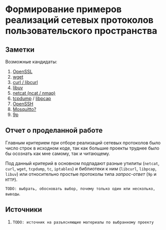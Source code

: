 # Формирование примеров реализаций сетевых протоколов пользовательского пространства

## Заметки

Возможные кандидаты:

1. [OpenSSL](https://github.com/openssl/openssl)
1. [wget](https://github.com/mirror/wget)
1. [curl / libcurl](https://github.com/curl/curl)
1. [libuv](https://github.com/libuv/libuv)
1. [netcat (ncat / nmap)](https://github.com/nmap/nmap)
1. [tcpdump](https://github.com/the-tcpdump-group/tcpdump) / [libpcap](https://github.com/the-tcpdump-group/libpcap)
1. [OpenSSH](https://github.com/openssh/openssh-portable)
1. [Mosquitto?](https://github.com/eclipse-mosquitto/mosquitto)
1. [9p](https://blog.aqwari.net/9p/)

## Отчет о проделанной работе

Главным критерием при отборе реализаций сетевых протоколов было число строк в
исходном коде, так как большие проекты труднее было бы осознать как мне самому,
так и читающему.

Под данный критерий в основном подпадают разные утилиты (`netcat`, `curl`,
`wget`, `tcpdump`, `tc`, `iptables`) и библиотеки к ним (`libcurl`, `libpcap`,
`libuv`) или относительно простые протоколы типа _запрос-ответ_ (`9p` и `HTTP`).

`TODO: выбрать, обосновать выбор, почему только один или несколько, выводы`.

## Источники

1. `TODO: источник на разъясняющие материалы по выбранному проекту`
